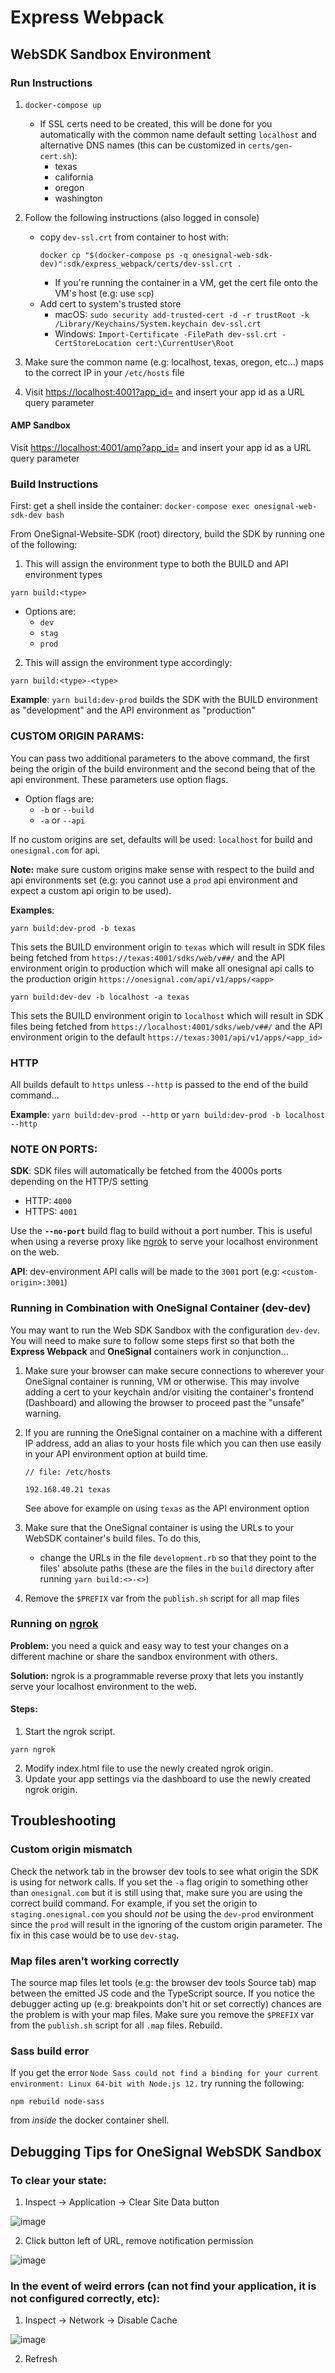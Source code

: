 # Express Webpack
## WebSDK Sandbox Environment
### Run Instructions
1. `docker-compose up`
   - If SSL certs need to be created, this will be done for you automatically with the common name default setting `localhost` and alternative DNS names (this can be customized in `certs/gen-cert.sh`):
      - texas
      - california
      - oregon
      - washington

2. Follow the following instructions (also logged in console)
   - copy `dev-ssl.crt` from container to host with:
      ```
      docker cp "$(docker-compose ps -q onesignal-web-sdk-dev)":sdk/express_webpack/certs/dev-ssl.crt .
      ```
      - If you're running the container in a VM, get the cert file onto the VM's host (e.g: use `scp`)
   - Add cert to system's trusted store
        - macOS: `sudo security add-trusted-cert -d -r trustRoot -k /Library/Keychains/System.keychain dev-ssl.crt`
        - Windows: `Import-Certificate -FilePath dev-ssl.crt -CertStoreLocation cert:\CurrentUser\Root`
3. Make sure the common name (e.g: localhost, texas, oregon, etc...) maps to the correct IP in your `/etc/hosts` file
4. Visit [https://localhost:4001?app_id=](https://localhost:4001?app_id=) and insert your app id as a URL query parameter

#### AMP Sandbox
Visit [https://localhost:4001/amp?app_id=](https://localhost:4001/amp?app_id=) and insert your app id as a URL query parameter


### Build Instructions
First: get a shell inside the container: `docker-compose exec onesignal-web-sdk-dev bash`

From OneSignal-Website-SDK (root) directory, build the SDK by running one of the following:
1. This will assign the environment type to both the BUILD and API environment types
```
yarn build:<type>
```
   - Options are:
      - `dev`
      - `stag`
      - `prod`
2. This will assign the environment type accordingly:
```
yarn build:<type>-<type>
```
**Example**: `yarn build:dev-prod` builds the SDK with the BUILD environment as "development" and the API environment as "production"

### CUSTOM ORIGIN PARAMS:
You can pass two additional parameters to the above command, the first being the origin of the build environment and the second being that of the api environment. These parameters use option flags.

   - Option flags are:
      - `-b` or `--build`
      - `-a` or `--api`

If no custom origins are set, defaults will be used: `localhost` for build and `onesignal.com` for api.

**Note:** make sure custom origins make sense with respect to the build and api environments set (e.g: you cannot use a `prod` api environment and expect a custom api origin to be used).

**Examples**:
```
yarn build:dev-prod -b texas
```
This sets the BUILD environment origin to `texas` which will result in SDK files being fetched from `https://texas:4001/sdks/web/v##/` and the API environment origin to production which will make all onesignal api calls to the production origin `https://onesignal.com/api/v1/apps/<app>`

```
yarn build:dev-dev -b localhost -a texas
```
This sets the BUILD environment origin to `localhost` which will result in SDK files being fetched from `https://localhost:4001/sdks/web/v##/` and the API environment origin to the default `https://texas:3001/api/v1/apps/<app_id>`

### HTTP
All builds default to `https` unless `--http` is passed to the end of the build command...

**Example**: `yarn build:dev-prod --http` or `yarn build:dev-prod -b localhost --http`

### NOTE ON PORTS:
**SDK**: SDK files will automatically be fetched from the 4000s ports depending on the HTTP/S setting
   - HTTP: `4000`
   - HTTPS: `4001`

Use the **`--no-port`** build flag to build without a port number. This is useful when using a reverse proxy like [ngrok](https://ngrok.com/) to serve your localhost environment on the web.

**API**: dev-environment API calls will be made to the `3001` port (e.g: `<custom-origin>:3001`)

### Running in Combination with OneSignal Container (dev-dev)
You may want to run the Web SDK Sandbox with the configuration `dev-dev`. You will need to make sure to follow some steps first so that both the **Express Webpack** and **OneSignal** containers work in conjunction...

1. Make sure your browser can make secure connections to wherever your OneSignal container is running, VM or otherwise. This may involve adding a cert to your keychain and/or visiting the container's frontend (Dashboard) and allowing the browser to proceed past the "unsafe" warning.

2. If you are running the OneSignal container on a machine with a different IP address, add an alias to your hosts file which you can then use easily in your API environment option at build time.

   ```
   // file: /etc/hosts

   192.168.40.21 texas
   ```
   See above for example on using `texas` as the API environment option

3. Make sure that the OneSignal container is using the URLs to your WebSDK container's build files. To do this,
   - change the URLs in the file `development.rb` so that they point to the files' absolute paths (these are the files in the `build` directory after running `yarn build:<>-<>`)

4. Remove the `$PREFIX` var from the `publish.sh` script for all map files

### Running on [ngrok](https://ngrok.com/)
**Problem:**
you need a quick and easy way to test your changes on a different machine or share the sandbox environment with others.

**Solution:**
ngrok is a programmable reverse proxy that lets you instantly serve your localhost environment to the web.

#### Steps:
1. Start the ngrok script.
```
yarn ngrok
```
2. Modify index.html file to use the newly created ngrok origin.
3. Update your app settings via the dashboard to use the newly created ngrok origin.

## Troubleshooting
### Custom origin mismatch
Check the network tab in the browser dev tools to see what origin the SDK is using for network calls. If you set the `-a` flag origin to something other than `onesignal.com` but it is still using that, make sure you are using the correct build command. For example, if you set the origin to `staging.onesignal.com` you should *not* be using the `dev-prod` environment since the `prod` will result in the ignoring of the custom origin parameter. The fix in this case would be to use `dev-stag`.

### Map files aren't working correctly
The source map files let tools (e.g: the browser dev tools Source tab) map between the emitted JS code and the TypeScript source. If you notice the debugger acting up (e.g: breakpoints don't hit or set correctly) chances are the problem is with your map files. Make sure you remove the `$PREFIX` var from the `publish.sh` script for all `.map` files. Rebuild.

### Sass build error
If you get the error `Node Sass could not find a binding for your current environment: Linux 64-bit with Node.js 12.` try running the following:

```
npm rebuild node-sass
```

from *inside* the docker container shell.


## Debugging Tips for OneSignal WebSDK Sandbox

### To clear your state:
1) Inspect -> Application -> Clear Site Data button

![image](https://github.com/user-attachments/assets/701e3da1-0c15-4940-a47b-feab55e2b953)

2) Click button left of URL, remove notification permission

![image](https://github.com/user-attachments/assets/72d718a6-15da-4261-8919-2a2b565d1db3)

### In the event of weird errors (can not find your application, it is not configured correctly, etc):
1) Inspect -> Network -> Disable Cache

![image](https://github.com/user-attachments/assets/83950e91-7278-4f96-8c75-577797cc9697)

2) Refresh
